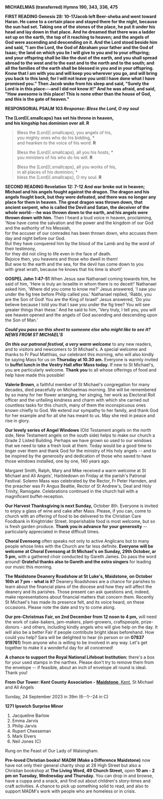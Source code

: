 **MICHAELMAS (transferred) Hymns 190, 343, 336, 475**

**FIRST READING Genesis 28: 10-17Jacob left Beer-sheba and went toward
Haran. He came to a certain place and stayed there for the night,
because the sun had set. Taking one of the stones of the place, he put
it under his head and lay down in that place. And he dreamed that there
was a ladder set up on the earth, the top of it reaching to heaven; and
the angels of God were ascending and descending on it. And the Lord
stood beside him and said, "I am the Lord, the God of Abraham your
father and the God of Isaac; the land on which you lie I will give to
you and to your offspring; and your offspring shall be like the dust of
the earth, and you shall spread abroad to the west and to the east and
to the north and to the south; and all the families of the earth shall
be blessed in you and in your offspring. Know that I am with you and
will keep you wherever you go, and will bring you back to this land; for
I will not leave you until I have done what I have promised you." Then
Jacob woke from his sleep and said, "Surely the Lord is in this
place---and I did not know it!" And he was afraid, and said, "How
awesome is this place! This is none other than the house of God, and
this is the gate of heaven."**

**RESPONSORIAL PSALM 103 *Response: Bless the Lord, O my soul***

**The [Lord]{.smallcaps} has set his throne in heaven,\
and his kingship has dominion over all. R**

> Bless the [Lord]{.smallcaps}, you angels of his,\
> you mighty ones who do his bidding, \*\
> and hearken to the voice of his word. **R**
>
> Bless the [Lord]{.smallcaps}, all you his hosts, \*\
> you ministers of his who do his will. **R**
>
> Bless the [Lord]{.smallcaps}, all you works of his,\
> in all places of his dominion; \*\
> bless the [Lord]{.smallcaps}, O my soul. **R**

**SECOND READING Revelation 12: 7-12 And war broke out in heaven;
Michael and his angels fought against the dragon. The dragon and his
angels fought back, but they were defeated, and there was no longer any
place for them in heaven. The great dragon was thrown down, that ancient
serpent, who is called the Devil and Satan, the deceiver of the whole
world---he was thrown down to the earth, and his angels were thrown down
with him.** Then I heard a loud voice in heaven, proclaiming,\
'Now have come the salvation and the power and the kingdom of our God
and the authority of his Messiah,\
for the accuser of our comrades has been thrown down, who accuses them
day and night before our God.\
But they have conquered him by the blood of the Lamb and by the word of
their testimony,\
for they did not cling to life even in the face of death.\
Rejoice then, you heavens and those who dwell in them!\
But woe to the earth and the sea, for the devil has come down to you\
with great wrath, because he knows that his time is short!'

**GOSPEL John 1:47-51** When Jesus saw Nathanael coming towards him, he
said of him, 'Here is truly an Israelite in whom there is no
deceit!' Nathanael asked him, 'Where did you come to know me?' Jesus
answered, 'I saw you under the fig tree before Philip called
you.' Nathanael replied, 'Rabbi, you are the Son of God! You are the
King of Israel!' Jesus answered, 'Do you believe because I told you that
I saw you under the fig tree? You will see greater things than
these.' And he said to him, 'Very truly, I tell you, you will see heaven
opened and the angels of God ascending and descending upon the Son of
Man.'

***Could you pass on this sheet to someone else who might like to see
it?***\
***NEWS FROM ST MICHAEL\'S***

***On this our patronal festival, a very warm welcome*** to any new
readers, and to visitors and newcomers to St Michael\'s. A special
welcome and thanks to Fr Paul Matthias, our celebrant this morning, who
will also kindly be saying Mass for us on **Thursday at 10.30 am.**
Everyone is warmly invited to **buffet lunch in the Vestry Hall after
Mass today.** If new to St Michael\'s, you are particularly welcome.
**Thank you** to all whose offerings of food and help have made this
possible!

**Valerie Brown**, a faithful member of St Michael\'s congregation for
many decades, died peacefully on Michaelmas morning. She will be
remembered by so many for her flower arranging, her singing, her work as
Electoral Roll officer and the unfailing kindness and charm with which
she carried out countless tasks for this church, many of them the
inconspicuous ones known chiefly to God. We extend our sympathy to her
family, and thank God for her example and for all she has meant to us.
May she rest in peace and rise in glory.

**Our lovely series of Angel Windows** (Old Testament angels on the
north side, New Testament angels on the south side) helps to make our
church a Grade 2 Listed Building. Perhaps we have grown so used to our
windows that we need to take a fresh look at them. Today would be a good
time to linger over them and thank God for the ministry of His holy
angels -- and to be inspired by the generosity and dedication of those
who saved to have those windows installed, one by one, 140 years ago.

Margaret Smith, Ralph, Mary and Mike received a warm welcome at St
Michael and All Angels\', Harbledown on Friday at the parish\'s Patronal
Festival. Solemn Mass was celebrated by the Rector, Fr Peter Harnden,
and the preacher was Fr Angus Beattie, Rector of St Andrew\'s, Deal and
Holy Trinity, Ramsgate. Celebrations continued in the church hall with a
magnificent buffet-reception.

**Our Harvest Thanksgiving is next Sunday,** October 8th. Everyone is
invited to enjoy a glass of wine and cake after Mass. Please, if you
can, come to church with an offering of food to be delivered to the
Christian Care Foodbank in Knightrider Street. Imperishable food is most
welcome, but so is fresh garden produce. **Thank you in advance for your
generosity** -- particularly appreciated in these difficult times.

**Choral Evensong** often speaks not only to active Anglicans but to
many people whose links with the Church are far less definite.
**Everyone** **will be welcome** **at Choral Evensong at St Michael\'s
on Sunday, 29th October, ar 5 pm,** with a gathered choir conducted by
Gareth James. Do pass the word around! **Grateful thanks also to Gareth
and the extra singers** for leading our music this morning.

**The Maidstone Deanery Roadshow at St Luke\'s, Maidstone, on October
16th at 7 pm - what is it?** Deanery Roadshows are a chance for
parishes to learn about the financial plans of the diocese and how they
will affect the deanery and its parishes. Those present can ask
questions and, indeed, make representations about financial matters that
concern them. Recently St Michael\'s has made its presence felt, and its
voice heard, on these occasions. Please note the date and try to come
along.

**Our pre-Christmas Fair, on 2nd December from 12 noon to 4 pm,** will
need the work of cake-bakers, jam-makers, plant-growers, craftspeople,
prize-donors - and others, including kindly angels who will give help on
the day. It will also be a better Fair if people contribute bright ideas
beforehand. How could you help? Sara will be delighted to hear (in
person or on **07837 919761**) from anyone who is willing to be involved
in any way. Let\'s get together to make it a wonderful day for all
concerned!

**A chance to support the Royal National Lifeboat Institution:**
there\'s a box for your used stamps in the narthex. Please don\'t try to
remove them from the envelope -- if feasible, about an inch of envelope
all round is ideal. Thank you!

**From Our Tower: Kent County Association -** [**Maidstone**,
Kent](https://dove.cccbr.org.uk/tower/12644#_blank), St Michael and All
Angels

Sunday, 24 September 2023 in 39m (6--1--24 in C)

**1271** **Ipswich Surprise Minor**

1. Jacqueline Barlow
2. Emma Jarvis
3. Philip Jarvis
4. Rupert Cheeseman
5. Mark Elvers
6. Neil Jones (C)

Rung on the Feast of Our Lady of Walsingham.

**Pre-loved Christian books!** **MADM (Make a Difference Maidstone)**
now have not only their general charity shop at 28 High Street but also
a Christian bookshop at **The Living Word, 49 Church Street,** open **10
am - 2 pm on Tuesday, Wednesday and Thursday.** You can drop in and
browse, have a cuppa and a snack, and find out about children\'s
story-times and craft activities. A chance to pick up something solid to
read, and also to support MADM\'s work with people who are homeless or
in crisis.
